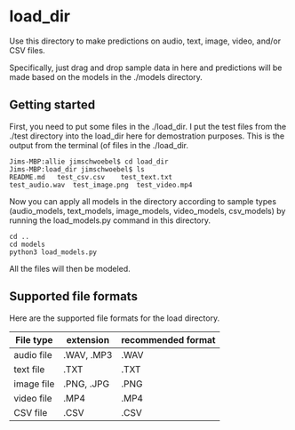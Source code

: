 # load_dir

Use this directory to make predictions on audio, text, image, video, and/or CSV files. 

Specifically, just drag and drop sample data in here and predictions will be made based on the models in the ./models directory.

## Getting started 

First, you need to put some files in the ./load_dir. I put the test files from the ./test directory into the load_dir here for demostration purposes. This is the output from the terminal (of files in the ./load_dir.

```
Jims-MBP:allie jimschwoebel$ cd load_dir
Jims-MBP:load_dir jimschwoebel$ ls
README.md	test_csv.csv	test_text.txt
test_audio.wav	test_image.png	test_video.mp4
```

Now you can apply all models in the directory according to sample types (audio_models, text_models, image_models, video_models, csv_models) by running the load_models.py command in this directory. 

```
cd ..
cd models 
python3 load_models.py
```

All the files will then be modeled.

## Supported file formats

Here are the supported file formats for the load directory. 

| File type | extension | recommended format | 
| ------------- |-------------| -------------| 
| audio file | .WAV, .MP3 | .WAV | 
| text file | .TXT | .TXT | 
| image file | .PNG, .JPG | .PNG | 
| video file | .MP4 | .MP4 | 
| CSV file | .CSV | .CSV | 
